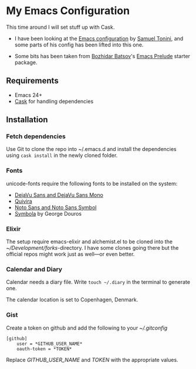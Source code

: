 My Emacs Configuration
======================

This time around I will set stuff up with Cask.

 * I have been looking at the [Emacs configuration](https://github.com/tonini/emacs.d/) by [Samuel Tonini](https://github.com/tonini), and some parts of his config has been lifted into this one.

 * Some bits has been taken from [Bozhidar Batsov](https://github.com/bbatsov)'s [Emacs Prelude](https://github.com/bbatsov/prelude) starter package.

Requirements
------------

  * Emacs 24+
  * [Cask](https://github.com/cask/cask) for handling dependencies


Installation
------------
### Fetch dependencies
Use Git to clone the repo into ~/.emacs.d and install the dependencies using `cask install` in the newly cloned folder.

### Fonts
unicode-fonts require the following fonts to be installed on the system:

  * [DejaVu Sans and DejaVu Sans Mono][dejavu]
  * [Quivira][quivira]
  * [Noto Sans and Noto Sans Symbol][noto]
  * [Symbola][symbola] by George Douros

[dejavu]: http://dejavu-fonts.org/wiki/Download
[quivira]: http://www.quivira-font.com/downloads.php
[noto]: http://www.google.com/get/noto/
[symbola]: http://www.fontspace.com/unicode-fonts-for-ancient-scripts/symbola

### Elixir
The setup require emacs-elixir and alchemist.el to be cloned into the *~/Development/forks*-directory. I have some clones going there but the official repos might work just as well—or even better.

### Calendar and Diary
Calendar needs a diary file. Write `touch ~/.diary` in the terminal to generate one.

The calendar location is set to Copenhagen, Denmark.

### Gist
Create a token on github and add the following to your *~/.gitconfig*

```config
[github]
    user = *GITHUB_USER_NAME*
    oauth-token = *TOKEN*
```

Replace *GITHUB_USER_NAME* and *TOKEN* with the appropriate values.
